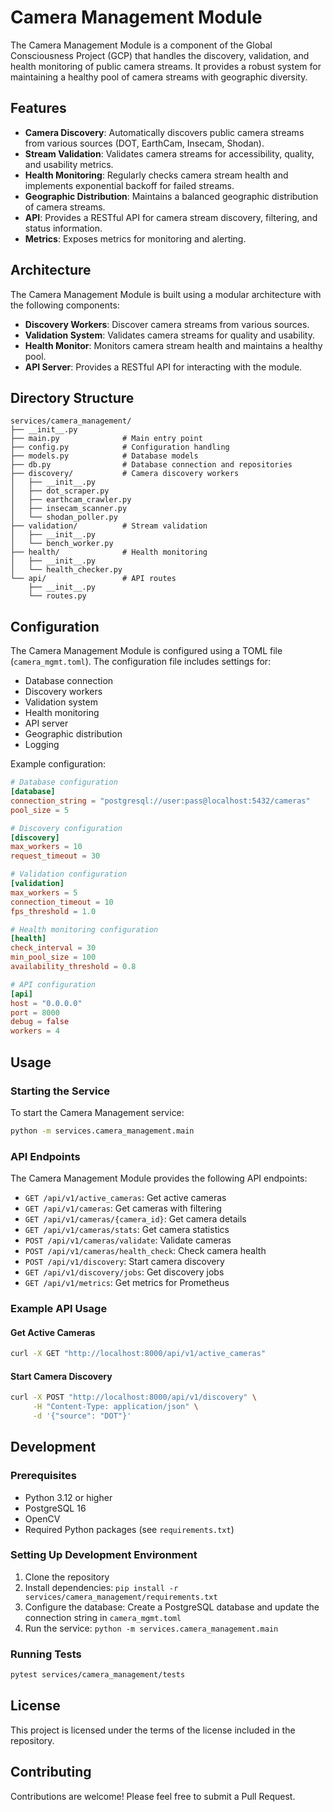# Camera Management Module

The Camera Management Module is a component of the Global Consciousness Project (GCP) that handles the discovery, validation, and health monitoring of public camera streams. It provides a robust system for maintaining a healthy pool of camera streams with geographic diversity.

## Features

- **Camera Discovery**: Automatically discovers public camera streams from various sources (DOT, EarthCam, Insecam, Shodan).
- **Stream Validation**: Validates camera streams for accessibility, quality, and usability metrics.
- **Health Monitoring**: Regularly checks camera stream health and implements exponential backoff for failed streams.
- **Geographic Distribution**: Maintains a balanced geographic distribution of camera streams.
- **API**: Provides a RESTful API for camera stream discovery, filtering, and status information.
- **Metrics**: Exposes metrics for monitoring and alerting.

## Architecture

The Camera Management Module is built using a modular architecture with the following components:

- **Discovery Workers**: Discover camera streams from various sources.
- **Validation System**: Validates camera streams for quality and usability.
- **Health Monitor**: Monitors camera stream health and maintains a healthy pool.
- **API Server**: Provides a RESTful API for interacting with the module.

## Directory Structure

```
services/camera_management/
├── __init__.py
├── main.py              # Main entry point
├── config.py            # Configuration handling
├── models.py            # Database models
├── db.py                # Database connection and repositories
├── discovery/           # Camera discovery workers
│   ├── __init__.py
│   ├── dot_scraper.py
│   ├── earthcam_crawler.py
│   ├── insecam_scanner.py
│   └── shodan_poller.py
├── validation/          # Stream validation
│   ├── __init__.py
│   └── bench_worker.py
├── health/              # Health monitoring
│   ├── __init__.py
│   └── health_checker.py
└── api/                 # API routes
    ├── __init__.py
    └── routes.py
```

## Configuration

The Camera Management Module is configured using a TOML file (`camera_mgmt.toml`). The configuration file includes settings for:

- Database connection
- Discovery workers
- Validation system
- Health monitoring
- API server
- Geographic distribution
- Logging

Example configuration:

```toml
# Database configuration
[database]
connection_string = "postgresql://user:pass@localhost:5432/cameras"
pool_size = 5

# Discovery configuration
[discovery]
max_workers = 10
request_timeout = 30

# Validation configuration
[validation]
max_workers = 5
connection_timeout = 10
fps_threshold = 1.0

# Health monitoring configuration
[health]
check_interval = 30
min_pool_size = 100
availability_threshold = 0.8

# API configuration
[api]
host = "0.0.0.0"
port = 8000
debug = false
workers = 4
```

## Usage

### Starting the Service

To start the Camera Management service:

```bash
python -m services.camera_management.main
```

### API Endpoints

The Camera Management Module provides the following API endpoints:

- `GET /api/v1/active_cameras`: Get active cameras
- `GET /api/v1/cameras`: Get cameras with filtering
- `GET /api/v1/cameras/{camera_id}`: Get camera details
- `GET /api/v1/cameras/stats`: Get camera statistics
- `POST /api/v1/cameras/validate`: Validate cameras
- `POST /api/v1/cameras/health_check`: Check camera health
- `POST /api/v1/discovery`: Start camera discovery
- `GET /api/v1/discovery/jobs`: Get discovery jobs
- `GET /api/v1/metrics`: Get metrics for Prometheus

### Example API Usage

#### Get Active Cameras

```bash
curl -X GET "http://localhost:8000/api/v1/active_cameras"
```

#### Start Camera Discovery

```bash
curl -X POST "http://localhost:8000/api/v1/discovery" \
     -H "Content-Type: application/json" \
     -d '{"source": "DOT"}'
```

## Development

### Prerequisites

- Python 3.12 or higher
- PostgreSQL 16
- OpenCV
- Required Python packages (see `requirements.txt`)

### Setting Up Development Environment

1. Clone the repository
2. Install dependencies: `pip install -r services/camera_management/requirements.txt`
3. Configure the database: Create a PostgreSQL database and update the connection string in `camera_mgmt.toml`
4. Run the service: `python -m services.camera_management.main`

### Running Tests

```bash
pytest services/camera_management/tests
```

## License

This project is licensed under the terms of the license included in the repository.

## Contributing

Contributions are welcome! Please feel free to submit a Pull Request.
